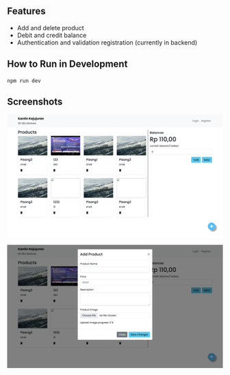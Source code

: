 ## Features

- Add and delete product
- Debit and credit balance
- Authentication and validation registration (currently in backend)

## How to Run in Development

```
npm run dev
```

## Screenshots

![](/docs/1.png)

![](/docs/2.png)
